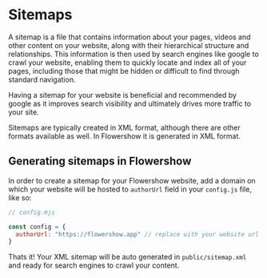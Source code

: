 # Sitemaps

A sitemap is a file that contains information about your pages, videos and other content on your website, along with their hierarchical structure and relationships. This information is then used by search engines like google to crawl your website, enabling them to quickly locate and index all of your pages, including those that might be hidden or difficult to find through standard navigation.

Having a sitemap for your website is beneficial and recommended by google as it improves search visibility and ultimately drives more traffic to your site.

Sitemaps are typically created in XML format, although there are other formats available as well. In Flowershow it is generated in XML format.

## Generating sitemaps in Flowershow

In order to create a sitemap for your Flowershow website, add a domain on which your website will be hosted to `authorUrl` field in your `config.js` file, like so:

```js
// config.mjs

const config = {
  authorUrl: "https://flowershow.app" // replace with your website url here.
}
```

Thats it! Your XML sitemap will be auto generated in `public/sitemap.xml` and ready for search engines to crawl your content.

